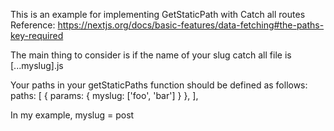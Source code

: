 This is an example for implementing GetStaticPath with Catch all routes
Reference:
https://nextjs.org/docs/basic-features/data-fetching#the-paths-key-required

The main thing to consider is if the name of your slug catch all file is
[...myslug].js

Your paths in your getStaticPaths function should be defined as follows:
        paths: [
            { params: { myslug: ['foo', 'bar'] } },
        ],

In my example, myslug = post